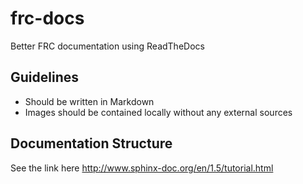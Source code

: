 # frc-docs
Better FRC documentation using ReadTheDocs

## Guidelines
- Should be written in Markdown
- Images should be contained locally without any external sources

## Documentation Structure
See the link here http://www.sphinx-doc.org/en/1.5/tutorial.html

